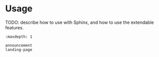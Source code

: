 # Usage

TODO: describe how to use with Sphinx, and how to use the extendable features.

```{toctree}
:maxdepth: 1

announcement
landing-page
```
